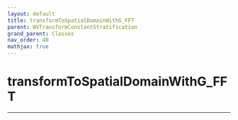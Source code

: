 ```yaml
---
layout: default
title: transformToSpatialDomainWithG_FFT
parent: WVTransformConstantStratification
grand_parent: Classes
nav_order: 48
mathjax: true
---
```


#  transformToSpatialDomainWithG_FFT




---

